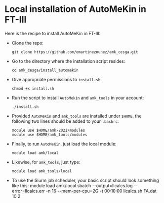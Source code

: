 # Local installation of AutoMeKin in FT-III

Here is the recipe to install AutoMeKin in FT-III:


- Clone the repo:
   ```
   git clone https://github.com/emartineznunez/amk_cesga.git
   ```
- Go to the directory where the installation script resides:
  ```
  cd amk_cesga/install_automekin
  ```
- Give appropriate permissions to `install.sh`:
  ```
  chmod +x install.sh
  ```
- Run the script to install `AutoMekin` and `amk_tools` in your account:
  ```
  ./install.sh
  ```
- Provided `AutoMeKin` and `amk_tools` are installed under `$HOME`, the following two lines should be added to your `.bashrc`:
  ```
  module use $HOME/amk-2021/modules
  module use $HOME/amk_tools/modules
  ```
- Finally, to run `AutoMeKin`, just load the local module:
  ```
  module load amk/local
  ```
- Likewise, for `amk_tools`, just type:
  ```
  module load amk_tools/local
  ```
- To use the Slurm job scheduler, your basic script should look something like this:
  module load amk/local
  sbatch --output=llcalcs.log --error=llcalcs.err -n 16 --mem-per-cpu=2G -t 00:10:00 llcalcs.sh FA.dat 10 2
 

